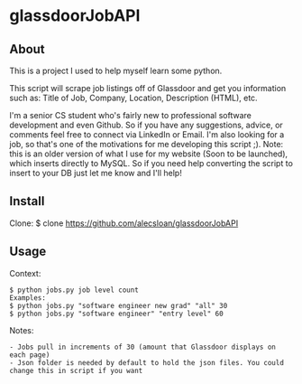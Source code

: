 glassdoorJobAPI
===============

## About
This is a project I used to help myself learn some python.
    
This script will scrape job listings off of Glassdoor and get you information such as: Title of Job, Company, Location, Description (HTML), etc.

I'm a senior CS student who's fairly new to professional software development and even Github. So if you have any suggestions, advice, or comments feel free to connect via LinkedIn or Email.
I'm also looking for a job, so that's one of the motivations for me developing this script ;). Note: this is an older version of what I use for my website (Soon to be launched), which inserts directly to MySQL. So if you need help converting the script to insert to your DB just let me know and I'll help!
## Install
Clone:
    $ clone https://github.com/alecsloan/glassdoorJobAPI 
## Usage
Context:
    
    $ python jobs.py job level count
    Examples:
    $ python jobs.py "software engineer new grad" "all" 30
    $ python jobs.py "software engineer" "entry level" 60
    
Notes:

    - Jobs pull in increments of 30 (amount that Glassdoor displays on each page)
    - Json folder is needed by default to hold the json files. You could change this in script if you want
